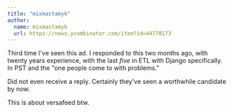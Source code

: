 ```yaml
---
title: "mixmastamyk"
author:
  name: mixmastamyk
  url: https://news.ycombinator.com/item?id=44770173
---
```

Third time I&#x27;ve seen this ad.  I responded to this two months ago, with twenty years experience, with the last *five* in ETL with Django specifically.  In PST and the &quot;one people come to with problems.&quot;

Did not even receive a reply.  Certainly they&#x27;ve seen a worthwhile candidate by now.

This is about versafeed btw.
<JobApplication />
